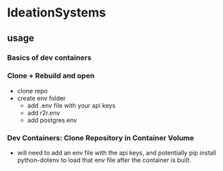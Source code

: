 # IdeationSystems

## usage
### Basics of dev containers
### Clone + Rebuild and open
- clone repo
- create env folder
  - add .env file with your api keys
  - add r2r.env
  - add postgres.env
### Dev Containers: Clone Repository in Container Volume
- will need to add an env file with the api keys, and potentially pip install python-dotenv to load that env file after the container is built.
